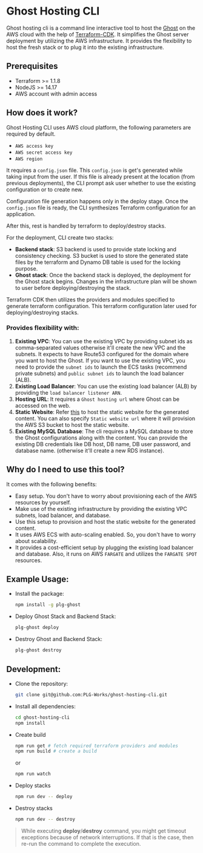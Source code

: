 # Ghost Hosting  CLI
Ghost hosting cli is a command line interactive tool to host the [Ghost](https://ghost.org/) on the AWS cloud with the help of [Terraform-CDK](https://www.terraform.io/cdktf). It simplifies the Ghost server deployment by utilizing the AWS infrastructure. It provides the flexibility to host the fresh stack or to plug it into the existing infrastructure.

## Prerequisites
- Terraform >= 1.1.8
- NodeJS >= 14.17
- AWS account with admin access

## How does it work? 

Ghost Hosting CLI uses AWS cloud platform, the following parameters are required by default. 
* `AWS access key`
* `AWS secret access key`
* `AWS region`

It requires a `config.json` file. This `config.json` is get's generated while taking input from the user. If this file is already present at the location (from previous deployments), the CLI prompt ask user whether to use the existing configuration or to create new. 

Configuration file generation happens only in the deploy stage. Once the `config.json` file is ready, the CLI synthesizes Terraform configuration for an application.

After this, rest is handled by terraform to deploy/destroy stacks. 

For the deployment, CLI create two stacks:
- **Backend stack**: S3 backend is used to provide state locking and consistency checking. S3 bucket is used to store the generated state files by the terraform and Dynamo DB table is used for the locking purpose. 
- **Ghost stack**: Once the backend stack is deployed, the deployment for the Ghost stack begins. Changes in the infrastructure plan will be shown to user before deploying/destroying the stack.

Terraform CDK then utilizes the providers and modules specified to generate terraform configuration. This terraform configuration later used for deploying/destroying stacks.

### Provides flexibility with: 
1. **Existing VPC**: You can use the existing VPC by providing subnet ids as comma-separated values otherwise it'll create the new VPC and the subnets.
It expects to have Route53 configured for the domain where you want to host the Ghost. If you want to use the existing VPC, you need to provide the `subnet ids` to launch the ECS tasks (recommend private subnets) and `public subnet ids` to launch the load balancer (ALB). 
2. **Existing Load Balancer**: You can use the existing load balancer (ALB) by providing the `load balancer listener ARN`.
3. **Hosting URL**: It requires a `Ghost hosting url` where Ghost can be accessed on the web.
4. **Static Website**: Refer [this](https://github.com/PLG-Works/ghost-static-website-generator) to host the static website for the generated content. You can also specify `Static website url` where it will provision the AWS S3 bucket to host the static website.
5. **Existing MySQL Database**: The cli requires a MySQL database to store the Ghost configurations along with the content. You can provide the existing DB credentials like DB host, DB name, DB user password, and database name. (otherwise it'll create a new RDS instance).

## Why do I need to use this tool?
It comes with the following benefits:
- Easy setup. You don't have to worry about provisioning each of the AWS resources by yourself.
- Make use of the existing infrastructure by providing the existing VPC subnets, load balancer, and database.
- Use this setup to provision and host the static website for the generated content.
- It uses AWS ECS with auto-scaling enabled. So, you don't have to worry about scalability.
- It provides a cost-efficient setup by plugging the existing load balancer and database. Also, it runs on AWS `FARGATE` and utilizes the `FARGATE SPOT` resources.

## Example Usage:

- Install the package:
  ```bash
  npm install -g plg-ghost
  ```
- Deploy Ghost Stack and Backend Stack:
    ```bash
    plg-ghost deploy
    ```

- Destroy Ghost and Backend Stack:
    ```bash
    plg-ghost destroy
    ```

## Development:
- Clone the repository:
    ```bash
    git clone git@github.com:PLG-Works/ghost-hosting-cli.git
    ```
- Install all dependencies:
    ```bash
    cd ghost-hosting-cli
    npm install 
    ```
- Create build
    ```bash
    npm run get # fetch required terraform providers and modules
    npm run build # create a build
    ```
    or
    ```bash
    npm run watch
    ```
- Deploy stacks
    ```bash
    npm run dev -- deploy
    ```
- Destroy stacks
    ```bash
    npm run dev -- destroy
    ```

> While executing **deploy**/**destroy** command, you might get timeout exceptions because of network interruptions. If that is the case, then re-run the command to complete the execution.